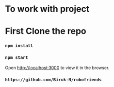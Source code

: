 # To work with project

# First Clone the repo

### `npm install`

### `npm start`


Open [http://localhost:3000](http://localhost:3000) to view it in the browser.

### `https://github.com/Biruk-N/robofriends`

